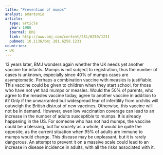 ```yaml
---
title: "Prevention of mumps"
analyst: amantonio
article:
  type: article
  year: 1980
  journal: BMJ
  link: http://www.bmj.com/content/281/6250/1231
  pubmed: 10.1136/bmj.281.6250.1231
countries:
- UK
---
```


13 years later, BMJ wonders again whether the UK needs yet another vaccine for infants.
Mumps is not subject to registration, thus the number of cases is unknown, especially since 40% of mumps cases are asymptomatic. Perhaps a combination vaccine with measles is justifiable. This vaccine could be given to children when they start school, for those who have not yet had mumps or measles.
Would the 50% of parents, who agree to the measles vaccine today, agree to another vaccine in addition to it? Only if the unwarranted but widespread fear of infertility from orchitis will outweigh the British distrust of new vaccines. Otherwise, this vaccine will not be in demand.
However, even low vaccination coverage can lead to an increase in the number of adults susceptible to mumps. It is already happening in the US.
For someone who has not had mumps, the vaccine could be a blessing, but for society as a whole, it would be quite the opposite, as the current situation when 95% of adults are immune to mumps would change. This disease may be unpleasant, but it is rarely dangerous. An attempt to prevent it on a massive scale could lead to an increase in disease incidence in adults, with all the risks associated with it.
